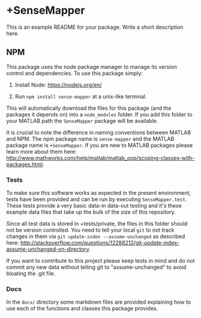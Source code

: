 # +SenseMapper

This is an example README for your package. Write a short description here.

## NPM

This package uses the node package manager to manage its version control and dependencies. To use this package simply:

1. Install Node: https://nodejs.org/en/

2. Run `npm install sense-mapper` at a unix-like terminal.

This will automatically download the files for this package (and the packages it depends on) into a `node_modules` folder. If you add this folder to your MATLAB path the `SenseMapper` package will be available.

It is crucial to note the difference in naming conventions between MATLAB and NPM. The npm package name is `sense-mapper` and the MATLAB package name is `+SenseMapper`. If you are new to MATLAB packages please learn more about them here: http://www.mathworks.com/help/matlab/matlab_oop/scoping-classes-with-packages.html.


### Tests

To make sure this software works as expected in the present environment, tests have been provided and can be run by executing `SenseMapper.test`. These tests provide a very basic data-in data-out testing and it's these example data files that take up the bulk of the size of this repository.

Since all test data is stored in +tests/private, the files in this folder should not be version controlled. You need to tell your local `git` to not track changes in them via `git update-index --assume-unchanged` as described here: http://stackoverflow.com/questions/12288212/git-update-index-assume-unchanged-on-directory.

If you want to contribute to this project please keep tests in mind and do not commit any new data without telling git to "assume-unchanged" to avoid bloating the .git file.

### Docs

In the `docs/` directory some markdown files are provided explaining how to use each of the functions and classes this package provides.
